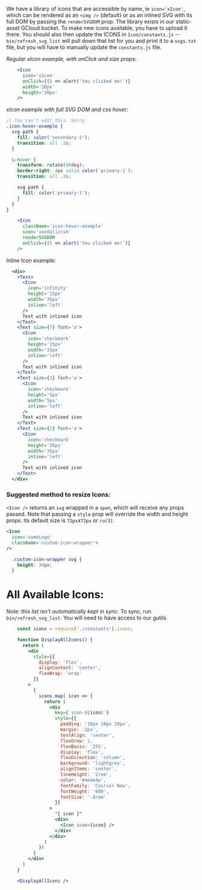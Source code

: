 We have a library of icons that are accessible by name, ie `icon='xIcon'`, which can be rendered as an `<img />` (default) or as an inlined SVG with its full DOM by passing the `renderSVGDOM` prop.
The library exists in our static-asset GCloud bucket. To make new icons available, you have to upload it there. You should also then
update the ICONS in `Icon/constants.js` -- `bin/refresh_svg_list` will pull down that list for you and print it to a `svgs.txt` file,
but you will have to manually update the `constants.js` file.

_Regular xIcon example, with onClick and size props:_
```jsx
    <Icon
      icon='xIcon'
      onClick={() => alert('You clicked me!')}
      width='20px'
      height='20px'
    />
```

_xIcon example with full SVG DOM and css hover:_
```scss
// You can't edit this. Sorry.
.icon-hover-example {
  svg path {
    fill: color('secondary-2');
    transition: all .3s;
  }

  &:hover {
    transform: rotate(90deg);
    border-right: 4px solid color('primary-1');
    transition: all .3s;

    svg path {
      fill: color('primary-1');
    }
  }
}
```
```jsx
    <Icon
      className='icon-hover-example'
      icon='vandalizism'
      renderSVGDOM
      onClick={() => alert('You clicked me!')}
    />
```

Inline Icon example:
```jsx
  <div>
    <Text>
      <Icon
        icon='infinity'
        height='15px'
        width='35px'
        inline='left'
      />
      Text with inlined icon
    </Text>
    <Text size={7} font='a'>
      <Icon
        icon='checkmark'
        height='15px'
        width='15px'
        inline='left'
      />
      Text with inlined icon
    </Text>
    <Text size={3} font='a'>
      <Icon
        icon='checkmark'
        height='5px'
        width='5px'
        inline='left'
      />
      Text with inlined icon
    </Text>
    <Text size={1} font='a'>
      <Icon
        icon='checkmark'
        height='35px'
        width='35px'
        inline='left'
      />
      Text with inlined icon
    </Text>
  </div>
```

### Suggested method to resize Icons:
`<Icon />` returns an `svg` wrapped in a `span`, which will receive any props passed.
Note that passing a `style` prop will override the width and height props.
Its default size is `72px`x`72px` or `ru(3)`.

```html
<Icon
  icon='someLogo'
  className='custom-icon-wrapper'>
/>
```

```scss
  .custom-icon-wrapper svg {
    height: 30px;
  }
```

# All Available Icons:
_Note: this list isn't automatically kept in sync._
To sync, run `bin/refresh_svg_list`.
You will need to have access to our gutils
```jsx
    const icons = require('./constants').icons;

    function DisplayAllIcons() {
      return (
        <div
          style={{
            display: 'flex',
            alignContent: 'center',
            flexWrap: 'wrap'
          }}
        >
          {
            icons.map( icon => {
              return (
                <div
                  key={`icon-${icon}`}
                  style={{
                    padding: '10px 10px 20px',
                    margin: '2px',
                    textAlign: 'center',
                    flexGrow: 1,
                    flexBasis: '25%',
                    display: 'flex',
                    flexDirection: 'column',
                    background: 'lightgrey',
                    alignItems: 'center',
                    lineHeight: '2rem',
                    color: '#4e4e4e',
                    fontFamily: 'Courier New',
                    fontWeight: '600',
                    fontSize: '.8rem'
                  }}
                >
                  "{ icon }"
                  <div>
                    <Icon icon={icon} />
                  </div>
                </div>
              )
            })
          }
        </div>
      )
    }

    <DisplayAllIcons />
```
